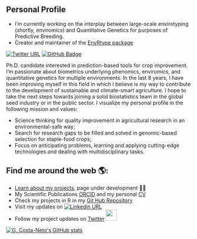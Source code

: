 ## Personal Profile


- I’m currently working on the interplay between large-scale envirotyping (shortly, enviromics)
and Quantitative Genetics for purposes of Predictive Breeding.
- Creator and maintainer of the [EnvRtype package](ttps://github.com/allogamous/EnvRtype/blob/master/README.md)



[![Twitter URL](https://img.shields.io/twitter/follow/germanocneto?style=social)](https://twitter.com/intent/follow?screen_name=germanocneto)
[![GitHub Badge](https://img.shields.io/github/followers/gcostaneto?style=social)](https://github.com/gcostaneto?tab=followers)



Ph.D. candidate interested in prediction-based tools for crop improvement. I’m passionate about biometrics underlying phenomics, enviromics, and quantitative genetics for multiple environments. In the last 8 years, I have been improving myself in this field in which I believe is my way to contribute to the development of sustainable and climate-smart agriculture. I hope to take the next steps towards joining a solid biostatistics team in the global seed industry or in the public sector. I visualize my personal profile in the following mission and values:

-	Science thinking for quality improvement in agricultural research in an environmental-safe way;
-	Search for research gaps to be filled and solved in genomic-based selection for staple-food crops;
-	Focus on anticipating problems, learning and applying cutting-edge technologies and dealing with multidisciplinary tasks.


## Find me around the web 🌎: <a href="https://github.com/gcostaneto">
- Learn about my [projects](https://gcostaneto.github.io/), page under development ✍🏾
- My Scientific Publications [ORCID](https://orcid.org/0000-0003-1137-6786) and my personal [CV](https://github.com/gcostaneto/gcostaneto/blob/main/CV_Germano%20Costa%20Neto_update.pdf)
- Check my projects in R in my [Git Hub Repository](https://github.com/gcostaneto?tab=repositories)
- Visit my updates on [![Linkedin URL](https://img.shields.io/badge/LinkedIn-germanocneto?style=for-the-badge&logo=linkedin&logoColor=white)](https://www.linkedin.com/in/germanocneto/)
- Follow my project updates on [Twitter](https://twitter.com/samapriyaroy) <a href="https://twitter.com/germanoceto"><img width="30" height="30" src="https://img.icons8.com/color/48/000000/twitter-squared.png"/>

![G. Costa-Neto's GitHub stats](https://github-readme-stats.vercel.app/api?username=gcostaneto&show_icons=true&theme=dark&count_private=true)
